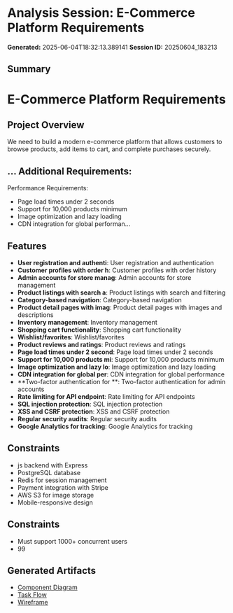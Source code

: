 # Analysis Session: E-Commerce Platform Requirements

**Generated:** 2025-06-04T18:32:13.389141
**Session ID:** 20250604_183213

## Summary
# E-Commerce Platform Requirements

## Project Overview
We need to build a modern e-commerce platform that allows customers to browse products, add items to cart, and complete purchases securely.

## ... Additional Requirements:

Performance Requirements:
- Page load times under 2 seconds
- Support for 10,000 products minimum
- Image optimization and lazy loading
- CDN integration for global performan...

## Features
- **User registration and authenti**: User registration and authentication
- **Customer profiles with order h**: Customer profiles with order history
- **Admin accounts for store manag**: Admin accounts for store management
- **Product listings with search a**: Product listings with search and filtering
- **Category-based navigation**: Category-based navigation
- **Product detail pages with imag**: Product detail pages with images and descriptions
- **Inventory management**: Inventory management
- **Shopping cart functionality**: Shopping cart functionality
- **Wishlist/favorites**: Wishlist/favorites
- **Product reviews and ratings**: Product reviews and ratings
- **Page load times under 2 second**: Page load times under 2 seconds
- **Support for 10,000 products mi**: Support for 10,000 products minimum
- **Image optimization and lazy lo**: Image optimization and lazy loading
- **CDN integration for global per**: CDN integration for global performance
- **Two-factor authentication for **: Two-factor authentication for admin accounts
- **Rate limiting for API endpoint**: Rate limiting for API endpoints
- **SQL injection protection**: SQL injection protection
- **XSS and CSRF protection**: XSS and CSRF protection
- **Regular security audits**: Regular security audits
- **Google Analytics for tracking**: Google Analytics for tracking

## Constraints
- js backend with Express
- PostgreSQL database
- Redis for session management
- Payment integration with Stripe
- AWS S3 for image storage
- Mobile-responsive design

## Constraints
- Must support 1000+ concurrent users
- 99

## Generated Artifacts
- [Component Diagram](component_diagram.md)
- [Task Flow](task_flow.md)
- [Wireframe](wireframe.md)
